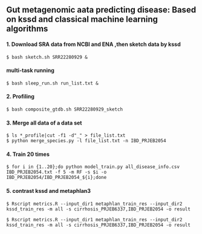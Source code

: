 ## Gut metagenomic aata predicting disease: Based on kssd and classical machine learning algorithms

#### 1. Download SRA data from NCBI and ENA ,then sketch data by kssd
```shell
$ bash sketch.sh SRR22280929 &
```
  #### multi-task running
```shell
$ bash sleep_run.sh run_list.txt &
```

#### 2. Profiling
```shell
$ bash composite_gtdb.sh SRR22280929_sketch
```

#### 3. Merge all data of a data set
```shell
$ ls *_profile|cut -f1 -d"_" > file_list.txt
$ python merge_species.py -l file_list.txt -n IBD_PRJEB2054
```

#### 4. Train 20 times
```shell
$ for i in {1..20};do python model_train.py all_disease_info.csv IBD_PRJEB2054.txt -f 5 -m RF -s $i -o IBD_PRJEB2054/IBD_PRJEB2054_${i};done
```

#### 5. contrast kssd and metaphlan3
```shell
$ Rscript metrics.R --input_dir1 metaphlan_train_res --input_dir2 kssd_train_res -m all -s cirrhosis_PRJEB6337,IBD_PRJEB2054 -o result
```
```shell
$ Rscript metrics.R --input_dir1 metaphlan_train_res --input_dir2 kssd_train_res -m all -s cirrhosis_PRJEB6337,IBD_PRJEB2054 -o result
```
